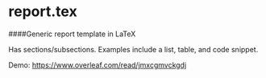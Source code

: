 # report.tex
####Generic report template in LaTeX

Has sections/subsections. Examples include a list, table, and code snippet.

Demo: https://www.overleaf.com/read/jmxcgmvckgdj

